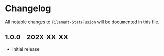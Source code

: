 # Changelog

All notable changes to `Filament-StateFusion` will be documented in this file.

## 1.0.0 - 202X-XX-XX

- initial release
